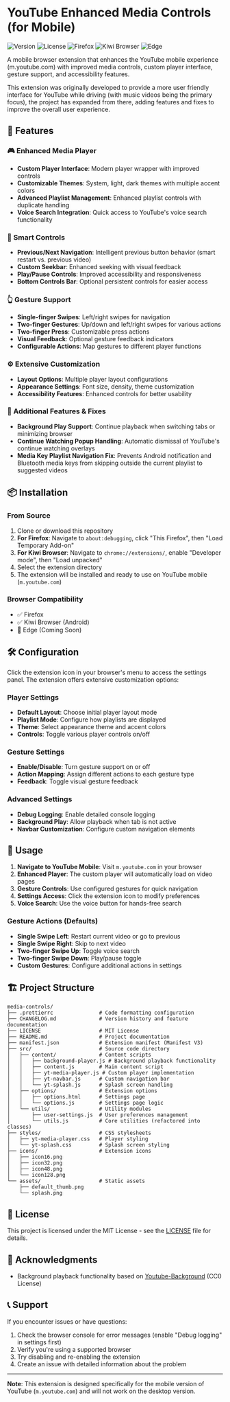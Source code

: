 # YouTube Enhanced Media Controls (for Mobile)

![Version](https://img.shields.io/badge/version-1.0.0-blue.svg)
![License](https://img.shields.io/badge/license-MIT-green.svg)
![Firefox](https://img.shields.io/badge/Firefox-Compatible-FF7139.svg?logo=firefoxbrowser&logoColor=white)
![Kiwi Browser](https://img.shields.io/badge/Kiwi%20Browser-Compatible-00C851.svg)
![Edge](https://img.shields.io/badge/Edge-Coming%20Soon-FFA500.svg?logo=microsoftedge&logoColor=white)

A mobile browser extension that enhances the YouTube mobile experience (m.youtube.com) with improved media controls, custom player interface, gesture support, and accessibility features.

This extension was originally developed to provide a more user friendly interface for YouTube while driving (with music videos being the primary focus), the project has expanded from there, adding features and fixes to improve the overall user experience.

## 🚀 Features

### 🎮 Enhanced Media Player

-   **Custom Player Interface**: Modern player wrapper with improved controls
-   **Customizable Themes**: System, light, dark themes with multiple accent colors
-   **Advanced Playlist Management**: Enhanced playlist controls with duplicate handling
-   **Voice Search Integration**: Quick access to YouTube's voice search functionality

### 🎯 Smart Controls

-   **Previous/Next Navigation**: Intelligent previous button behavior (smart restart vs. previous video)
-   **Custom Seekbar**: Enhanced seeking with visual feedback
-   **Play/Pause Controls**: Improved accessibility and responsiveness
-   **Bottom Controls Bar**: Optional persistent controls for easier access

### 👆 Gesture Support

-   **Single-finger Swipes**: Left/right swipes for navigation
-   **Two-finger Gestures**: Up/down and left/right swipes for various actions
-   **Two-finger Press**: Customizable press actions
-   **Visual Feedback**: Optional gesture feedback indicators
-   **Configurable Actions**: Map gestures to different player functions

### ⚙️ Extensive Customization

-   **Layout Options**: Multiple player layout configurations
-   **Appearance Settings**: Font size, density, theme customization
-   **Accessibility Features**: Enhanced controls for better usability

### 🎵 Additional Features & Fixes

-   **Background Play Support**: Continue playback when switching tabs or minimizing browser
-   **Continue Watching Popup Handling**: Automatic dismissal of YouTube's continue watching overlays
-   **Media Key Playlist Navigation Fix**: Prevents Android notification and Bluetooth media keys from skipping outside the current playlist to suggested videos

## 📦 Installation

### From Source

1. Clone or download this repository
2. **For Firefox**: Navigate to `about:debugging`, click "This Firefox", then "Load Temporary Add-on"
3. **For Kiwi Browser**: Navigate to `chrome://extensions/`, enable "Developer mode", then "Load unpacked"
4. Select the extension directory
5. The extension will be installed and ready to use on YouTube mobile (`m.youtube.com`)

### Browser Compatibility

-   ✅ Firefox
-   ✅ Kiwi Browser (Android)
-   🔄 Edge (Coming Soon)

## 🛠️ Configuration

Click the extension icon in your browser's menu to access the settings panel. The extension offers extensive customization options:

### Player Settings

-   **Default Layout**: Choose initial player layout mode
-   **Playlist Mode**: Configure how playlists are displayed
-   **Theme**: Select appearance theme and accent colors
-   **Controls**: Toggle various player controls on/off

### Gesture Settings

-   **Enable/Disable**: Turn gesture support on or off
-   **Action Mapping**: Assign different actions to each gesture type
-   **Feedback**: Toggle visual gesture feedback

### Advanced Settings

-   **Debug Logging**: Enable detailed console logging
-   **Background Play**: Allow playback when tab is not active
-   **Navbar Customization**: Configure custom navigation elements

## 🎯 Usage

1. **Navigate to YouTube Mobile**: Visit `m.youtube.com` in your browser
2. **Enhanced Player**: The custom player will automatically load on video pages
3. **Gesture Controls**: Use configured gestures for quick navigation
4. **Settings Access**: Click the extension icon to modify preferences
5. **Voice Search**: Use the voice button for hands-free search

### Gesture Actions (Defaults)

-   **Single Swipe Left**: Restart current video or go to previous
-   **Single Swipe Right**: Skip to next video
-   **Two-finger Swipe Up**: Toggle voice search
-   **Two-finger Swipe Down**: Play/pause toggle
-   **Custom Gestures**: Configure additional actions in settings

## 🏗️ Project Structure

```
media-controls/
├── .prettierrc               # Code formatting configuration
├── CHANGELOG.md              # Version history and feature documentation
├── LICENSE                   # MIT License
├── README.md                 # Project documentation
├── manifest.json             # Extension manifest (Manifest V3)
├── src/                      # Source code directory
│   ├── content/              # Content scripts
│   │   ├── background-player.js # Background playback functionality
│   │   ├── content.js        # Main content script
│   │   ├── yt-media-player.js # Custom player implementation
│   │   ├── yt-navbar.js      # Custom navigation bar
│   │   └── yt-splash.js      # Splash screen handling
│   ├── options/              # Extension options
│   │   ├── options.html      # Settings page
│   │   └── options.js        # Settings page logic
│   └── utils/                # Utility modules
│       ├── user-settings.js  # User preferences management
│       └── utils.js          # Core utilities (refactored into classes)
├── styles/                   # CSS stylesheets
│   ├── yt-media-player.css   # Player styling
│   └── yt-splash.css         # Splash screen styling
├── icons/                    # Extension icons
│   ├── icon16.png
│   ├── icon32.png
│   ├── icon48.png
│   └── icon128.png
└── assets/                   # Static assets
    ├── default_thumb.png
    └── splash.png
```

## 📄 License

This project is licensed under the MIT License - see the [LICENSE](LICENSE) file for details.

## 🙏 Acknowledgments

-   Background playback functionality based on [Youtube-Background](https://github.com/alkisqwe/Youtube-Background) (CC0 License)

## 📞 Support

If you encounter issues or have questions:

1. Check the browser console for error messages (enable "Debug logging" in settings first)
2. Verify you're using a supported browser
3. Try disabling and re-enabling the extension
4. Create an issue with detailed information about the problem

---

**Note**: This extension is designed specifically for the mobile version of YouTube (`m.youtube.com`) and will not work on the desktop version.
